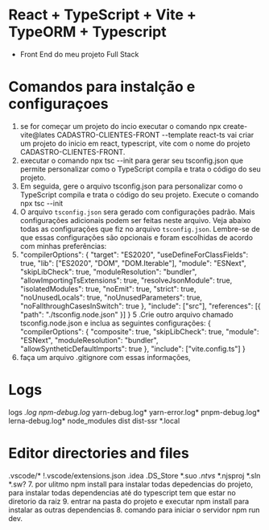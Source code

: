 # React + TypeScript + Vite + TypeORM + Typescript
- Front End do meu projeto Full Stack

# Comandos para instalção e configuraçoes
1. se for começar um projeto do incio executar o comando npx create-vite@lates CADASTRO-CLIENTES-FRONT --template react-ts vai criar um projeto do inicio em react, typescript, vite com o nome do projeto CADASTRO-CLIENTES-FRONT.
2. executar o comando npx tsc --init para gerar seu tsconfig.json que permite personalizar como o TypeScript compila e trata o código do seu projeto.
3. Em seguida, gere o arquivo tsconfig.json para personalizar como o TypeScript compila e trata o código do seu projeto. Execute o comando
npx tsc --init
3. O arquivo `tsconfig.json` sera gerado com configurações padrão. Mais configurações adicionais podem ser feitas neste arquivo. Veja abaixo todas as configurações que fiz no arquivo `tsconfig.json`. Lembre-se de que essas configurações são opcionais e foram escolhidas de acordo com minhas preferências:
4. "compilerOptions": {
    "target": "ES2020",
    "useDefineForClassFields": true,
    "lib": ["ES2020", "DOM", "DOM.Iterable"],
    "module": "ESNext",
    "skipLibCheck": true,
    "moduleResolution": "bundler",
    "allowImportingTsExtensions": true,
    "resolveJsonModule": true,
    "isolatedModules": true,
    "noEmit": true,
    "strict": true,
    "noUnusedLocals": true,
    "noUnusedParameters": true,
    "noFallthroughCasesInSwitch": true
  },
  "include": ["src"],
  "references": [{ "path": "./tsconfig.node.json" }]
}
5 .Crie outro arquivo chamado tsconfig.node.json e inclua as seguintes configurações:
   {
  "compilerOptions": {
    "composite": true,
    "skipLibCheck": true,
    "module": "ESNext",
    "moduleResolution": "bundler",
    "allowSyntheticDefaultImports": true
  },
  "include": ["vite.config.ts"]
}
6. faça um arquivo .gitignore com essas informações,
# Logs
logs
*.log
npm-debug.log*
yarn-debug.log*
yarn-error.log*
pnpm-debug.log*
lerna-debug.log*
node_modules
dist
dist-ssr
*.local
# Editor directories and files
.vscode/*
!.vscode/extensions.json
.idea
.DS_Store
*.suo
*.ntvs*
*.njsproj
*.sln
*.sw?
7. por ulitmo npm install para instalar todas depedencias do projeto, para instalar todas dependencias até do typescript tem que estar no 
diretorio da raiz
9. entrar na pasta do projeto e executar npm install para instalar as outras dependencias
8. comando para iniciar o servidor npm run dev.

   
